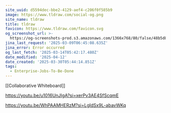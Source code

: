 ```yaml
---
site_uuid: d5594dec-bbe2-4129-aef4-c206f0f585b9
image: https://www.tldraw.com/social-og.png
site_name: tldraw
title: tldraw
favicon: https://www.tldraw.com/favicon.svg
og_screenshot_url: >-
  https://og-screenshots-prod.s3.amazonaws.com/1366x768/80/false/48b5d8aa79163370e2f0cf86789d565da602636dbd1a2d1caca5ef04e0b26d44.jpeg
jina_last_request: '2025-03-09T06:45:08.635Z'
jina_error: Error occurred
og_last_fetch: '2025-03-14T05:42:17.480Z'
date_modified: '2025-04-12'
date_created: '2025-03-30T05:44:14.851Z'
tags:
  - Enterprise-Jobs-To-Be-Done
---
```





















































[[Collaborative Whiteboard]]


https://youtu.be/u1016UnJIgA?si=xerPv3AE4SfScqmE

https://youtu.be/WhPAAMHERzM?si=LgIdSx9L-abavWKq
